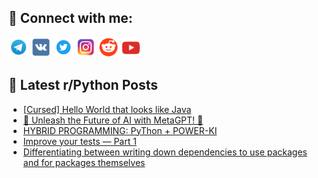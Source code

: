 ## 🔎 Connect with me:
[<img src="https://github.com/bullbesh/bullbesh/blob/main/images/Telegram.png" width="32" height="32" />](https://t.me/bullbesh)
[<img src="https://github.com/bullbesh/bullbesh/blob/main/images/VK.png" width="32" height="32" />](https://vk.com/bullbesh)
[<img src="https://github.com/bullbesh/bullbesh/blob/main/images/Twitter.png" width="32" height="32" />](https://twitter.com/bullbesh1)
[<img src="https://github.com/bullbesh/bullbesh/blob/main/images/Instagram.png" width="32" height="32" />](https://www.instagram.com/bullbesh)
[<img src="https://github.com/bullbesh/bullbesh/blob/main/images/Reddit.png" width="32" height="32" />](https://www.reddit.com/user/bullbesh)
[<img src="https://github.com/bullbesh/bullbesh/blob/main/images/YouTube.png" width="32" height="32" />](https://www.youtube.com/channel/UCtfjRs6uzgq5mfm8S06WTcg)

## 📕 Latest r/Python Posts
<!-- BLOG-POST-LIST:START -->
- [[Cursed] Hello World that looks like Java](https://www.reddit.com/r/Python/comments/15p34aj/cursed_hello_world_that_looks_like_java/)
- [🚀 Unleash the Future of AI with MetaGPT! 🌟](https://www.reddit.com/r/Python/comments/15p16cb/unleash_the_future_of_ai_with_metagpt/)
- [HYBRID PROGRAMMING: PyThon + POWER-KI](https://www.reddit.com/r/Python/comments/15p0je8/hybrid_programming_python_powerki/)
- [Improve your tests — Part 1](https://www.reddit.com/r/Python/comments/15ozkbp/improve_your_tests_part_1/)
- [Differentiating between writing down dependencies to use packages and for packages themselves](https://www.reddit.com/r/Python/comments/15oylil/differentiating_between_writing_down_dependencies/)
<!-- BLOG-POST-LIST:END -->
